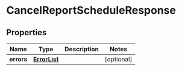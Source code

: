 # CancelReportScheduleResponse

## Properties
Name | Type | Description | Notes
------------ | ------------- | ------------- | -------------
**errors** | [**ErrorList**](ErrorList.md) |  |  [optional]
